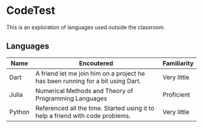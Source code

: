 # CodeTest

This is an exploration of languages used outside the classroom.

## Languages
| Name | Encoutered | Familiarity |
| ---- | ---------- | ----------- |
| Dart | A friend let me join him on a project he has been running for a bit using Dart. | Very little |
| Julia | Numerical Methods and Theory of Programming Languages | Proficient | 
| Python | Referenced all the time. Started using it to help a friend with code problems. | Very little |
